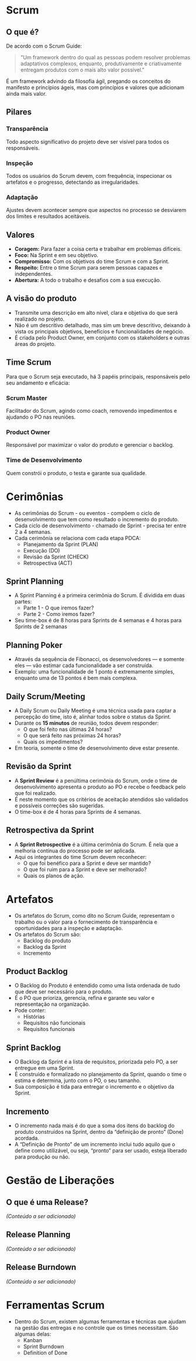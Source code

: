 # Scrum
 
## O que é?
  
De acordo com o Scrum Guide:  
> "Um framework dentro do qual as pessoas podem resolver problemas adaptativos complexos, enquanto, produtivamente e criativamente entregam produtos com o mais alto valor possível."

É um framework advindo da filosofia ágil, pregando os conceitos do manifesto e princípios ágeis, mas com princípios e valores que adicionam ainda mais valor.

## Pilares

### Transparência
Todo aspecto significativo do projeto deve ser visível para todos os responsáveis.

### Inspeção
Todos os usuários do Scrum devem, com frequência, inspecionar os artefatos e o progresso, detectando as irregularidades.

### Adaptação
Ajustes devem acontecer sempre que aspectos no processo se desviarem dos limites e resultados aceitáveis.

## Valores

- **Coragem:** Para fazer a coisa certa e trabalhar em problemas difíceis.  
- **Foco:** Na Sprint e em seu objetivo.  
- **Compromisso:** Com os objetivos do time Scrum e com a Sprint.  
- **Respeito:** Entre o time Scrum para serem pessoas capazes e independentes.  
- **Abertura:** A todo o trabalho e desafios com a sua execução.

## A visão do produto

- Transmite uma descrição em alto nível, clara e objetiva do que será realizado no projeto.  
- Não é um descritivo detalhado, mas sim um breve descritivo, deixando à vista os principais objetivos, benefícios e funcionalidades de negócio.  
- É criada pelo Product Owner, em conjunto com os stakeholders e outras áreas do projeto.

## Time Scrum

Para que o Scrum seja executado, há 3 papéis principais, responsáveis pelo seu andamento e eficácia:

### Scrum Master
Facilitador do Scrum, agindo como coach, removendo impedimentos e ajudando o PO nas reuniões.

### Product Owner
Responsável por maximizar o valor do produto e gerenciar o backlog.

### Time de Desenvolvimento
Quem constrói o produto, o testa e garante sua qualidade.

# Cerimônias

- As cerimônias do Scrum - ou eventos - compõem o ciclo de desenvolvimento que tem como resultado o incremento do produto.
- Cada ciclo de desenvolvimento - chamado de Sprint - precisa ter entre 2 a 4 semanas.
- Cada cerimônia se relaciona com cada etapa PDCA:
  - Planejamento da Sprint (PLAN)
  - Execução (DO)
  - Revisão da Sprint (CHECK)
  - Retrospectiva (ACT)

## Sprint Planning

- A Sprint Planning é a primeira cerimônia do Scrum. É dividida em duas partes:
  - Parte 1 - O que iremos fazer?
  - Parte 2 - Como iremos fazer?
- Seu time-box é de 8 horas para Sprints de 4 semanas e 4 horas para Sprints de 2 semanas

## Planning Poker

- Através da sequência de Fibonacci, os desenvolvedores — e somente eles — vão estimar cada funcionalidade a ser construída.
- Exemplo: uma funcionalidade de 1 ponto é extremamente simples, enquanto uma de 13 pontos é bem mais complexa.

## Daily Scrum/Meeting

- A Daily Scrum ou Daily Meeting é uma técnica usada para captar a percepção do time, isto é, alinhar todos sobre o status da Sprint.
- Durante os **15 minutos** de reunião, todos devem responder:
  - O que foi feito nas últimas 24 horas?
  - O que será feito nas próximas 24 horas?
  - Quais os impedimentos?
- Em teoria, somente o time de desenvolvimento deve estar presente.

## Revisão da Sprint

- A **Sprint Review** é a penúltima cerimônia do Scrum, onde o time de desenvolvimento apresenta o produto ao PO e recebe o feedback pelo que foi realizado.
- É neste momento que os critérios de aceitação atendidos são validados e possíveis correções são sugeridas.
- O time-box é de 4 horas para Sprints de 4 semanas.

## Retrospectiva da Sprint

- A **Sprint Retrospective** é a última cerimônia do Scrum. É nela que a melhoria contínua do processo pode ser aplicada.
- Aqui os integrantes do time Scrum devem reconhecer:
  - O que foi benéfico para a Sprint e deve ser mantido?
  - O que foi ruim para a Sprint e deve ser melhorado?
  - Quais os planos de ação.

# Artefatos

- Os artefatos do Scrum, como dito no Scrum Guide, representam o trabalho ou o valor para o fornecimento de transparência e oportunidades para a inspeção e adaptação.
- Os artefatos do Scrum são:
  - Backlog do produto
  - Backlog da Sprint
  - Incremento

## Product Backlog

- O Backlog do Produto é entendido como uma lista ordenada de tudo que deve ser necessário para o produto.
- É o PO que prioriza, gerencia, refina e garante seu valor e representação na organização.
- Pode conter:
  - Histórias
  - Requisitos não funcionais
  - Requisitos funcionais

## Sprint Backlog

- O Backlog da Sprint é a lista de requisitos, priorizada pelo PO, a ser entregue em uma Sprint.
- É construído e formalizado no planejamento da Sprint, quando o time o estima e determina, junto com o PO, o seu tamanho.
- Sua composição é tida para entregar o incremento e o objetivo da Sprint.

## Incremento

- O incremento nada mais é do que a soma dos itens do backlog do produto construídos na Sprint, dentro da “definição de pronto” (Done) acordada.
- A “Definição de Pronto" de um incremento inclui tudo aquilo que o define como utilizável, ou seja, “pronto” para ser usado, esteja liberado para produção ou não.

# Gestão de Liberações

## O que é uma Release?

_(Conteúdo a ser adicionado)_

## Release Planning

_(Conteúdo a ser adicionado)_

## Release Burndown

_(Conteúdo a ser adicionado)_

# Ferramentas Scrum

- Dentro do Scrum, existem algumas ferramentas e técnicas que ajudam na gestão das entregas e no controle que os times necessitam. São algumas delas:
  - Kanban
  - Sprint Burndown
  - Definition of Done

